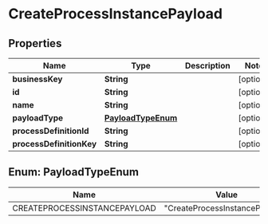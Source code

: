 
# CreateProcessInstancePayload

## Properties
Name | Type | Description | Notes
------------ | ------------- | ------------- | -------------
**businessKey** | **String** |  |  [optional]
**id** | **String** |  |  [optional]
**name** | **String** |  |  [optional]
**payloadType** | [**PayloadTypeEnum**](#PayloadTypeEnum) |  |  [optional]
**processDefinitionId** | **String** |  |  [optional]
**processDefinitionKey** | **String** |  |  [optional]


<a name="PayloadTypeEnum"></a>
## Enum: PayloadTypeEnum
Name | Value
---- | -----
CREATEPROCESSINSTANCEPAYLOAD | &quot;CreateProcessInstancePayload&quot;



